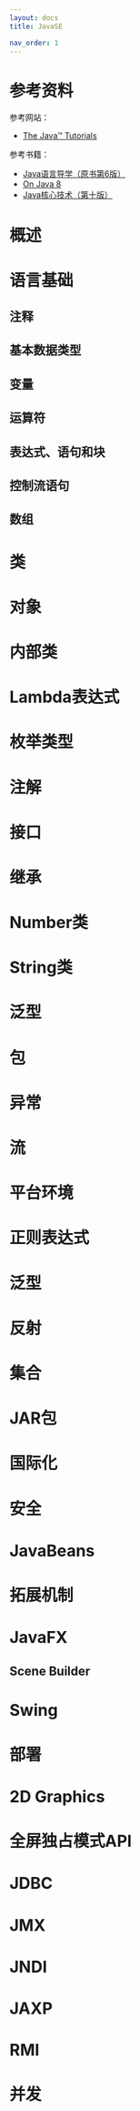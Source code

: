 ```yaml
---
layout: docs
title: JavaSE

nav_order: 1
---
```


# 参考资料

参考网站：
- [The Java™ Tutorials](https://docs.oracle.com/javase/tutorial/tutorialLearningPaths.html)

参考书籍：
- [Java语言导学（原书第6版）](https://book.douban.com/subject/27102988/)
- [On Java 8](https://book.douban.com/subject/30217317/)
- [Java核心技术（第十版）](https://book.douban.com/subject/26880667/)

# 概述

# 语言基础

## 注释

## 基本数据类型

## 变量

## 运算符

## 表达式、语句和块

## 控制流语句

## 数组

# 类

# 对象

# 内部类

# Lambda表达式

# 枚举类型

# 注解

# 接口

# 继承

# Number类

# String类

# 泛型

# 包

# 异常

# 流

# 平台环境

# 正则表达式

# 泛型

# 反射

# 集合

# JAR包

# 国际化

# 安全

# JavaBeans

# 拓展机制

# JavaFX

## Scene Builder

# Swing

# 部署

# 2D Graphics

# 全屏独占模式API

# JDBC

# JMX

# JNDI

# JAXP

# RMI

# 并发


